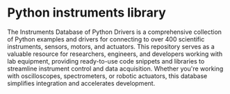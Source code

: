 # Python instruments library

The Instruments Database of Python Drivers is a comprehensive collection of Python examples and drivers for connecting to over 400 scientific instruments, sensors, motors, and actuators. 
This repository serves as a valuable resource for researchers, engineers, and developers working with lab equipment, providing ready-to-use code snippets and libraries to streamline instrument control and data acquisition. 
Whether you're working with oscilloscopes, spectrometers, or robotic actuators, this database simplifies integration and accelerates development.
